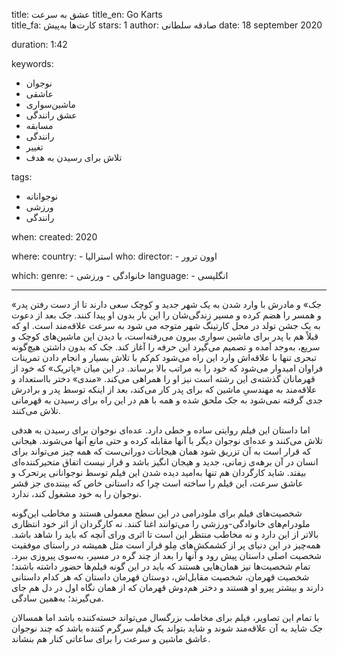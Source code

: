 
title: عشق به سرعت 
title_en: Go Karts    
title_fa: کارت‌ها به‌پیش 
stars: 1
author: صادقه سلطانی
date: 18 september 2020

duration: 1:42

keywords:
  - نوجوان
  - عاشقی
  - ماشین‌سواری
  - عشق رانندگی
  - مسابقه
  - رانندگی
  - تغییر
  - تلاش برای رسیدن به هدف

tags:
  - نوجوانانه
  - ورزشی
  - رانندگی  

when:
  created: 2020

where:
  country:
    - استرالیا 
who:
  director: 
    - اوون ترور
   
which:
  genre:
    - خانوادگی
    - ورزشی
  language:
    - انگلیسی
   
---

«جک» و مادرش با وارد شدن به یک شهر جدید و کوچک سعی دارند تا از دست رفتن پدر و همسر را هضم کرده و مسیر زندگی‌شان را این بار بدون او پیدا کنند. جک بعد از دعوت به یک جشن تولد در محل کارتینگ شهر متوجه می شود به سرعت علاقه‌مند است. او که قبلاً هم با پدر برای ماشین سواری بیرون می‌رفته‌است، با دیدن این ماشین‌های کوچک و سریع، به‌وجد آمده و تصمیم می‌گیرد این حرفه را آغاز کند. جک که بدون داشتن هیچ‌گونه تبحری تنها با علاقه‌اش وارد این راه می‌شود کم‌کم با تلاش بسیار و انجام دادن تمرینات فراوان امیدوار می‌شود که خود را به مراتب بالا برساند. در این میان «پاتریک» که خود از قهرمانان گذشته‌ی این رشته است نیز او را همراهی می‌کند. «مندی» دختر بااستعداد و علاقه‌مند به مهندسیِ ماشین که برای پدر کار می‌کند، بعد از اینکه توسط پدر و برادرش جدی گرفته نمی‌شود به جک ملحق شده و همه با هم در این راه برای رسیدن به قهرمانی تلاش می‌کنند.

اما داستان این فیلم روایتی ساده و خطی دارد. عده‌ای نوجوان برای رسیدن به هدفی تلاش می‌کنند و عده‌ای نوجوان دیگر با آنها مقابله کرده و حتی مانع آنها می‌شوند. هیجانی که قرار است به آن تزریق شود همان هیجانات دورانی‌ست که همه چیز می‌تواند برای انسان در آن برهه‌ی زمانی، جدید و هیجان انگیز باشد و قرار نیست اتفاق متحیرکننده‌ای بیفتد. شاید کارگردان هم تنها به‌امید دیده شدن این فیلم توسط نوجوانانی پرتحرک و عاشق سرعت، این فیلم را ساخته است چرا که داستانی خاص که بیننده‌ی جز  قشر نوجوان را به خود مشغول کند، ندارد.

شخصیت‌های فیلم برای ملودرامی در این سطح معمولی‌ هستند و مخاطب این‌گونه ملودرام‌های خانوادگی-ورزشی را می‌توانند اغنا کنند. نه کارگردان از اثر خود انتظاری بالاتر از این دارد و نه مخاطب منتظر این است تا اثری ورای آنچه که باید را شاهد باشد. همه‌چیز در این دنیای پر از کشمکش‌های مِلو قرار است مثل همیشه در راستای موفقیت شخصیت اصلی داستان پیش رود و آنها را بعد از چند گره در مسیر، به‌سوی پیروزی ببرد. تمام شخصیت‌ها نیز همان‌هایی هستند که باید در این گونه فیلم‌ها حضور داشته باشند؛ شخصیت قهرمان، شخصیت مقابل‌اش، دوستان قهرمان داستان که هر کدام داستانی دارند و بیشتر پیرو او هستند و دختر هم‌دوش قهرمان که از همان نگاه اول در دل هم جای می‌گیرند؛ به‌همین سادگی. 

با تمام این تصاویر، فیلم برای مخاطب بزرگسال می‌تواند خسته‌کننده باشد اما همسالان جک شاید به آن علاقه‌مند شوند و شاید بتواند یک فیلم سرگرم کننده باشد که چند نوجوان عاشق ماشین و سرعت را برای ساعاتی کنار هم بنشاند.